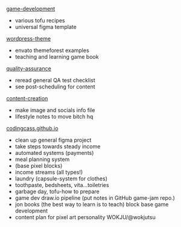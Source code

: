 [game-development](https://github.com/codingcass/game-development)
- various tofu recipes
- universal figma template

[wordpress-theme](https://github.com/codingcass/wordpress-theme)
- envato themeforest examples
- teaching and learning game book

[quality-assurance](https://github.com/codingcass/quality-assurance)
- reread general QA test checklist
- see post-scheduling for content

[content-creation](https://github.com/codingcass/content-creation)
- make image and socials info file
- lifestyle notes to move bitch hq

[codingcass.github.io](https://github.com/codingcass/codingcass.github.io)
- clean up general figma project
- take steps towards steady income
- automated systems (payments)
- meal planning system
- (base pixel blocks)
- income streams (all types!)
- laundry (capsule-system for clothes)
- toothpaste, bedsheets, vita...toiletries
- garbage day, tofu-how to prepare
- game dev draw.io pipeline (put notes in GitHub game-jam repo.)
- jon books (the best way to learn is to teach) block base game development
- content plan for pixel art personality WOKJU/@wokjutsu
